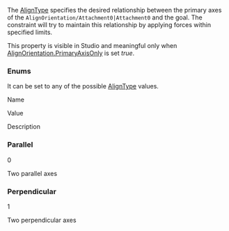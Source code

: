 The [AlignType](https://developer.roblox.com/en-us/api-reference/property/AlignOrientation/AlignType) specifies the desired relationship between the primary axes of the `AlignOrientation/Attachment0|Attachment0` and the goal. The constraint will try to maintain this relationship by applying forces within specified limits.

This property is visible in Studio and meaningful only when [AlignOrientation.PrimaryAxisOnly](https://developer.roblox.com/en-us/api-reference/property/AlignOrientation/PrimaryAxisOnly) is set _true_.

### Enums

It can be set to any of the possible [AlignType](https://developer.roblox.com/en-us/api-reference/enum/AlignType) values.

Name

Value

Description

### Parallel

0

Two parallel axes

### Perpendicular

1

Two perpendicular axes